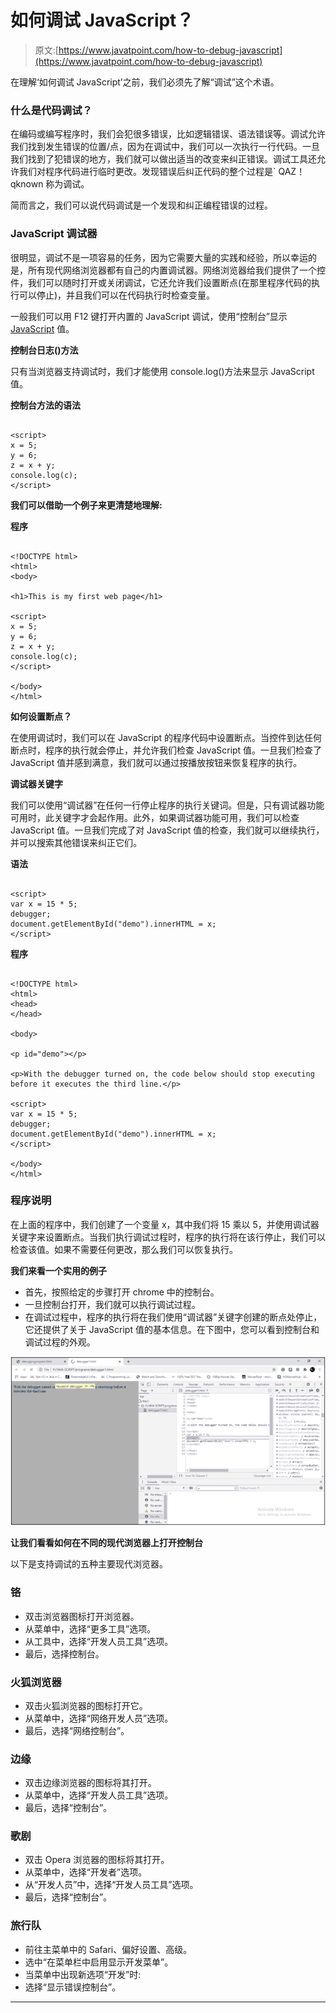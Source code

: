 # 如何调试 JavaScript？

> 原文:[https://www.javatpoint.com/how-to-debug-javascript](https://www.javatpoint.com/how-to-debug-javascript)

在理解‘如何调试 JavaScript’之前，我们必须先了解“调试”这个术语。

### 什么是代码调试？

在编码或编写程序时，我们会犯很多错误，比如逻辑错误、语法错误等。调试允许我们找到发生错误的位置/点，因为在调试中，我们可以一次执行一行代码。一旦我们找到了犯错误的地方，我们就可以做出适当的改变来纠正错误。调试工具还允许我们对程序代码进行临时更改。发现错误后纠正代码的整个过程是` QAZ！qknown 称为调试。

简而言之，我们可以说代码调试是一个发现和纠正编程错误的过程。

### JavaScript 调试器

很明显，调试不是一项容易的任务，因为它需要大量的实践和经验，所以幸运的是，所有现代网络浏览器都有自己的内置调试器。网络浏览器给我们提供了一个控件，我们可以随时打开或关闭调试，它还允许我们设置断点(在那里程序代码的执行可以停止)，并且我们可以在代码执行时检查变量。

一般我们可以用 F12 键打开内置的 JavaScript 调试，使用“控制台”显示 [JavaScript](https://www.javatpoint.com/javascript-tutorial) 值。

**控制台日志()方法**

只有当浏览器支持调试时，我们才能使用 console.log()方法来显示 JavaScript 值。

**控制台方法的语法**

```

<script>
x = 5;
y = 6;
z = x + y;
console.log(c);
</script>

```

**我们可以借助一个例子来更清楚地理解:**

**程序**

```

<!DOCTYPE html>
<html>
<body>

<h1>This is my first web page</h1>

<script>
x = 5;
y = 6;
z = x + y;
console.log(c);
</script>

</body>
</html>

```

**如何设置断点？**

在使用调试时，我们可以在 JavaScript 的程序代码中设置断点。当控件到达任何断点时，程序的执行就会停止，并允许我们检查 JavaScript 值。一旦我们检查了 JavaScript 值并感到满意，我们就可以通过按播放按钮来恢复程序的执行。

**调试器关键字**

我们可以使用“调试器”在任何一行停止程序的执行关键词。但是，只有调试器功能可用时，此关键字才会起作用。此外，如果调试器功能可用，我们可以检查 JavaScript 值。一旦我们完成了对 JavaScript 值的检查，我们就可以继续执行，并可以搜索其他错误来纠正它们。

**语法**

```

<script>
var x = 15 * 5;
debugger;
document.getElementById("demo").innerHTML = x;
</script>

```

**程序**

```

<!DOCTYPE html>
<html>
<head>
</head>

<body>

<p id="demo"></p>

<p>With the debugger turned on, the code below should stop executing before it executes the third line.</p>

<script>
var x = 15 * 5;
debugger;
document.getElementById("demo").innerHTML = x;
</script>

</body>
</html>

```

### 程序说明

在上面的程序中，我们创建了一个变量 x，其中我们将 15 乘以 5，并使用调试器关键字来设置断点。当我们执行调试过程时，程序的执行将在该行停止，我们可以检查该值。如果不需要任何更改，那么我们可以恢复执行。

**我们来看一个实用的例子**

*   首先，按照给定的步骤打开 chrome 中的控制台。
*   一旦控制台打开，我们就可以执行调试过程。
*   在调试过程中，程序的执行将在我们使用“调试器”关键字创建的断点处停止，它还提供了关于 JavaScript 值的基本信息。在下图中，您可以看到控制台和调试过程的外观。

![How to debug JavaScript](img/5a80b2e9e879b45fa9dd5923fdfcfbd5.png)

**让我们看看如何在不同的现代浏览器上打开控制台**

以下是支持调试的五种主要现代浏览器。

### 铬

*   双击浏览器图标打开浏览器。
*   从菜单中，选择“更多工具”选项。
*   从工具中，选择“开发人员工具”选项。
*   最后，选择控制台。

### 火狐浏览器

*   双击火狐浏览器的图标打开它。
*   从菜单中，选择“网络开发人员”选项。
*   最后，选择“网络控制台”。

### 边缘

*   双击边缘浏览器的图标将其打开。
*   从菜单中，选择“开发人员工具”选项。
*   最后，选择“控制台”。

### 歌剧

*   双击 Opera 浏览器的图标将其打开。
*   从菜单中，选择“开发者”选项。
*   从“开发人员”中，选择“开发人员工具”选项。
*   最后，选择“控制台”。

### 旅行队

*   前往主菜单中的 Safari、偏好设置、高级。
*   选中“在菜单栏中启用显示开发菜单”。
*   当菜单中出现新选项“开发”时:
*   选择“显示错误控制台”。

* * *